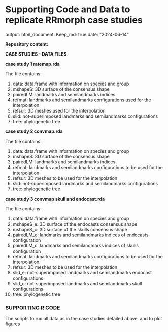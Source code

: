 # Supporting Code and Data to replicate RRmorph case studies

output: html_document:
Keep_md: true
date: "2024-06-14"

**Repository content:**

**CASE STUDIES - DATA FILES**

**case study 1 ratemap.rda**

The file contains:

1. data: data.frame with information on species and group
2. mshapeS: 3D surface of the consensus shape
3. pairedLM: landmarks and semilandmarks indices
4. refmat: landmarks and semilandmarks configurations used for the interpolation
5. refsur: 3D meshes used for the interpolation
6. slid: not-superimposed landmarks and semilandmarks configurations
7. tree: phylogenetic tree

**case study 2 convmap.rda**

The file contains:

1. data: data.frame with information on species and group
2. mshapeS: 3D surface of the consensus shape
3. pairedLM: landmarks and semilandmarks indices
4. refmat: landmarks and semilandmarks configurations to be used for the interpolation
5. refsur: 3D meshes to be used for the interpolation
6. slid: not-superimposed landmarks and semilandmarks configurations
7. tree: phylogenetic tree

**case study 3 convmap skull and endocast.rda**

The file contains:

1. data: data.frame with information on species and group
2. mshapeS_e: 3D surface of the endocasts consensus shape
3. mshapeS_c: 3D surface of the skulls consensus shape
4. pairedLM_e: landmarks and semilandmarks indices of endocasts configuration
5. pairedLM_c: landmarks and semilandmarks indices of skulls configuration
6. refmat: landmarks and semilandmarks configurations to be used for the interpolation
7. refsur: 3D meshes to be used for the interpolation
8. slid_e: not-superimposed landmarks and semilandmarks endocast configurations
9. slid_c: not-superimposed landmarks and semilandmarks skull configurations
10. tree: phylogenetic tree

### SUPPORTING R CODE

The scripts to run all data as in the case studies detailed above, and to plot figures
